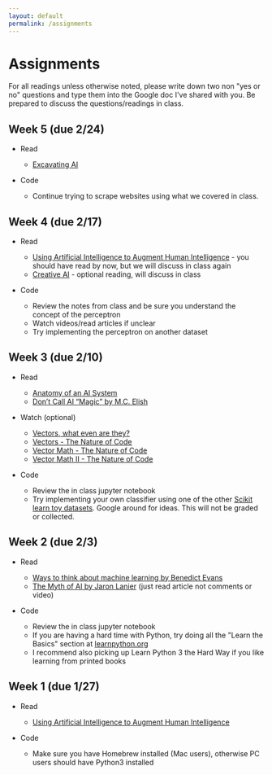 ```yaml
---
layout: default
permalink: /assignments
---
```


# Assignments

For all readings unless otherwise noted, please write down two non "yes or no" questions and type them into the Google doc I've shared with you. Be prepared to discuss the questions/readings in class.

## Week 5 (due 2/24)

* Read
  * [Excavating AI](https://www.excavating.ai/)

* Code
  * Continue trying to scrape websites using what we covered in class.

## Week 4 (due 2/17)

* Read
  * [Using Artificial Intelligence to Augment Human Intelligence](https://distill.pub/2017/aia/) - you should have read by now, but we will discuss in class again
  * [Creative AI](https://medium.com/@creativeai/creativeai-9d4b2346faf3) - optional reading, will discuss in class

* Code
  * Review the notes from class and be sure you understand the concept of the perceptron
  * Watch videos/read articles if unclear
  * Try implementing the perceptron on another dataset

## Week 3 (due 2/10)

* Read
  * [Anatomy of an AI System](https://anatomyof.ai/)
  * [Don’t Call AI “Magic” by M.C. Elish](https://points.datasociety.net/dont-call-ai-magic-142da16db408)

* Watch (optional)
  * [Vectors, what even are they?](https://www.youtube.com/watch?v=fNk_zzaMoSs)
  * [Vectors - The Nature of Code](https://www.youtube.com/watch?v=mWJkvxQXIa8)
  * [Vector Math - The Nature of Code](https://www.youtube.com/watch?v=s6b1_3bNCxk)
  * [Vector Math II - The Nature of Code](https://www.youtube.com/watch?v=uHusbFmq-4I)

* Code
  * Review the in class jupyter notebook
  * Try implementing your own classifier using one of the other [Scikit learn toy datasets](https://scikit-learn.org/stable/datasets/index.html#toy-datasets). Google around for ideas. This will not be graded or collected.


## Week 2 (due 2/3)
* Read
  * [Ways to think about machine learning by Benedict Evans](https://www.ben-evans.com/benedictevans/2018/06/22/ways-to-think-about-machine-learning-8nefy)
  * [The Myth of AI by Jaron Lanier](https://www.edge.org/conversation/jaron_lanier-the-myth-of-ai) (just read article not comments or video)

* Code
  * Review the in class jupyter notebook
  * If you are having a hard time with Python, try doing all the "Learn the Basics" section at [learnpython.org](https://www.learnpython.org/)
  * I recommend also picking up Learn Python 3 the Hard Way if you like learning from printed books


## Week 1 (due 1/27)
* Read
  * [Using Artificial Intelligence to Augment Human Intelligence](https://distill.pub/2017/aia/)

* Code
  * Make sure you have Homebrew installed (Mac users), otherwise PC users should have Python3 installed
